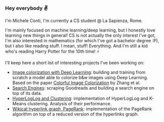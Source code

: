 ### Hey everybody :v:

I'm Michele Conti, I'm currently a CS student @ La Sapienza, Rome.

I'm mainly focused on machine learning/deep learning, but I honestly love learning new things in general! CS is not actually the only interest I've got, I'm also interested in mathematics (for which I've got a bachelor degree :P), but I also like reading stuff. I mean, stuff! Everything. And I'm still a kid who's reading Harry Potter for the 10th time! ⚡

I'll keep here a short list of interesting projects I've been working on:

* [Image colorization with Deep Learning](https://github.com/mikcnt/aml-project): building and training from scratch a model able to colorize b&w images using Deep Learning. Based on the paper [Colorful Image Colorization](https://arxiv.org/abs/1603.08511) by Zhang et al.
* [Search Engines](https://github.com/mikcnt/adm-homework-3): scraping Goodreads and building a search engine on top of its data.
* [HyperLogLog and Clustering](https://github.com/mikcnt/adm-homework-4): implementation of HyperLogLog and K-Means clustering. Analysis of their performance.
* [Wikicat hyperlink graph, PageRank](https://github.com/mikcnt/adm-homework-5): implementation of the PageRank algorithm on top of a reduced version of the hyperlinks graph.